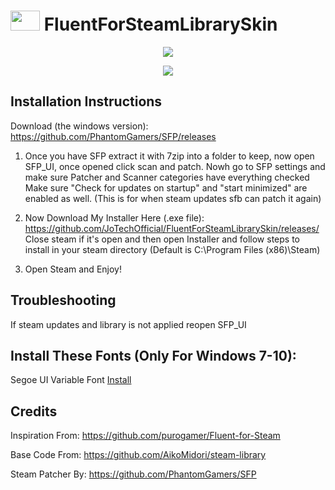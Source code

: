 # <img src="https://i.postimg.cc/L8hTdrDh/fluent-1.png" width="47" height="32"> FluentForSteamLibrarySkin 

<p align="center">
  <img src="https://i.ibb.co/CsGqM3Z/library1.png">
</p>

<p align="center">
  <img src="https://i.ibb.co/yFxhmwY/Game.png">
</p>

Installation Instructions
-----
Download (the windows version): https://github.com/PhantomGamers/SFP/releases

1. Once you have SFP extract it with 7zip into a folder to keep, now open SFP_UI, once opened click scan and patch.
Nowh go to SFP settings and make sure Patcher and Scanner categories have everything checked
Make sure "Check for updates on startup" and "start minimized" are enabled as well. (This is for when steam updates sfb can patch it again)

2. Now Download My Installer Here (.exe file): https://github.com/JoTechOfficial/FluentForSteamLibrarySkin/releases/
Close steam if it's open and then open Installer and follow steps to install in your steam directory (Default is C:\Program Files (x86)\Steam)

3. Open Steam and Enjoy!

Troubleshooting
-----
If steam updates and library is not applied reopen SFP_UI

Install These Fonts (Only For Windows 7-10):
-----
Segoe UI Variable Font [Install](https://jotechofficial.github.io/FluentForDiscord/Fonts/SegoeUI-VF.ttf)

Credits
-----
Inspiration From: https://github.com/purogamer/Fluent-for-Steam

Base Code From: https://github.com/AikoMidori/steam-library

Steam Patcher By: https://github.com/PhantomGamers/SFP
